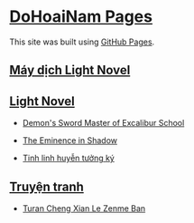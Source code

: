 # [DoHoaiNam Pages](https://dohoainam914.github.io/)

This site was built using [GitHub Pages](https://pages.github.com/).

## [Máy dịch Light Novel](https://dohoainam914.github.io/light-novel/trinh-dich-microsoft.html)

## [Light Novel](https://dohoainam914.github.io/light-novel/)

- [Demon's Sword Master of Excalibur School](https://dohoainam914.github.io/light-novel/seikengakuin/)

- [The Eminence in Shadow](https://dohoainam914.github.io/light-novel/kage-no-jitsuryokusha-naritakute_/)

- [Tinh linh huyễn tưởng ký](https://dohoainam914.github.io/light-novel/tinhlinh/)

## [Truyện tranh](https://dohoainam914.github.io/truyen-tranh/)

- [Turan Cheng Xian Le Zenme Ban](https://dohoainam914.github.io/truyen-tranh/turan-cheng-xian-le-zenme-ban/)

